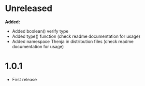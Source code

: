 # Unreleased

__Added:__

* Added boolean() verify type
* Added type() function (check readme documentation for usage)
* Added namespace Thenja in distribution files (check readme documentation for usage)

# 1.0.1

- First release